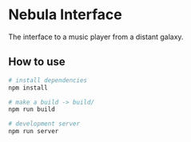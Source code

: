 # Nebula Interface

The interface to a music player from a distant galaxy.


## How to use

```bash
# install dependencies
npm install

# make a build -> build/
npm run build

# development server
npm run server
```
